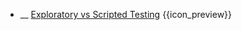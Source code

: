 * __ [Exploratory vs Scripted Testing]({{baseUrl}}/testing/testingTypes/exploratoryVsScriptedTesting) <trigger for="pop:testing-exploratoryVsScriptedTesting-preview">{{icon_preview}}</trigger>

<popover id="pop:testing-exploratoryVsScriptedTesting-preview" title="{{icon_preview}} Exploratory vs Scripted Testing" placement="right">
  <div slot="content">
    <include src=".\preview.md" />
  </div>
</popover>
